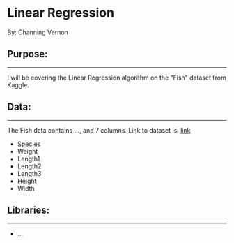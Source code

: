# Linear Regression
By: Channing Vernon

## Purpose:
---
I will be covering the Linear Regression algorithm on the "Fish" dataset from Kaggle.

## Data: 
---
The Fish data contains ..., and 7 columns. Link to dataset is: [link](https://www.kaggle.com/aungpyaeap/fish-market?select=Fish.csv)

- Species
- Weight 
- Length1
- Length2
- Length3
- Height
- Width

## Libraries:
---
- ...